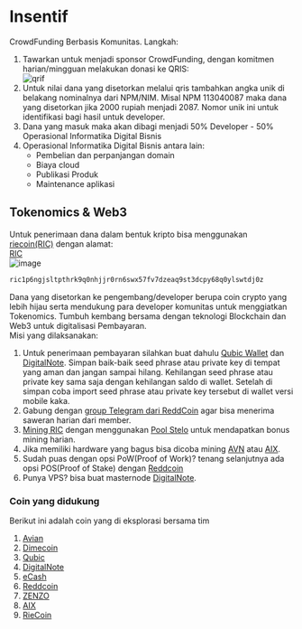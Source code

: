 # Insentif
CrowdFunding Berbasis Komunitas. Langkah:
1. Tawarkan untuk menjadi sponsor CrowdFunding, dengan komitmen harian/mingguan melakukan donasi ke QRIS:  
![qrif](https://github.com/user-attachments/assets/6793f951-8271-4d81-8a82-2cb997241176)  
2. Untuk nilai dana yang disetorkan melalui qris tambahkan angka unik di belakang nominalnya dari NPM/NIM. Misal NPM 113040087 maka dana yang disetorkan jika 2000 rupiah menjadi 2087. Nomor unik ini untuk identifikasi bagi hasil untuk developer.
3. Dana yang masuk maka akan dibagi menjadi 50% Developer - 50% Operasional Informatika Digital Bisnis
4. Operasional Informatika Digital Bisnis antara lain:
   * Pembelian dan perpanjangan domain
   * Biaya cloud
   * Publikasi Produk
   * Maintenance aplikasi

## Tokenomics & Web3
Untuk penerimaan dana dalam bentuk kripto bisa menggunakan [riecoin(RIC)]((https://chainz.cryptoid.info/ric/address.dws?ric1p6ngjsltpthrk9q0nhjjr0rn6swx57fv7dzeaq9st3dcpy68q0ylswtdj0z.htm)) dengan alamat:  
[RIC](https://chainz.cryptoid.info/ric/address.dws?ric1p6ngjsltpthrk9q0nhjjr0rn6swx57fv7dzeaq9st3dcpy68q0ylswtdj0z.htm)  
![image](https://github.com/user-attachments/assets/838c315a-f525-46b9-ad90-9f6b70c2981a)  
```txt
ric1p6ngjsltpthrk9q0nhjjr0rn6swx57fv7dzeaq9st3dcpy68q0ylswtdj0z
```

Dana yang disetorkan ke pengembang/developer berupa coin crypto yang lebih hijau serta mendukung para developer komunitas untuk menggiatkan Tokenomics.
Tumbuh kembang bersama dengan teknologi Blockchain dan Web3 untuk digitalisasi Pembayaran.  
Misi yang dilaksanakan:
1. Untuk penerimaan pembayaran silahkan buat dahulu [Qubic Wallet](https://wallet.qubic.org/) dan [DigitalNote](https://digitalnote.org/). Simpan baik-baik seed phrase atau private key di tempat yang aman dan jangan sampai hilang. Kehilangan seed phrase atau private key sama saja dengan kehilangan saldo di wallet. Setelah di simpan coba import seed phrase atau private key tersebut di wallet versi mobile kaka.
2. Gabung dengan [group Telegram dari ReddCoin](https://t.me/ReddcoinOfficial) agar bisa menerima saweran harian dari member.
3. [Mining RIC](https://riecoin.xyz/rieMiner/) dengan menggunakan [Pool Stelo](https://stelo.xyz/Mining) untuk mendapatkan bonus mining harian.
4. Jika memiliki hardware yang bagus bisa dicoba mining [AVN](https://www.avn.network/en/mining) atau [AIX](https://astrix-network.com/).
5. Sudah puas dengan opsi PoW(Proof of Work)? tenang selanjutnya ada opsi POS(Proof of Stake) dengan [Reddcoin](https://www.reddcoin.com/)
6. Punya VPS? bisa buat masternode [DigitalNote](https://digitalnote.org/).

### Coin yang didukung
Berikut ini adalah coin yang di eksplorasi bersama tim
1. [Avian](https://www.avn.network/en)
2. [Dimecoin](https://www.dimecoinnetwork.com/)
3. [Qubic](https://qubic.org/)
4. [DigitalNote](https://digitalnote.org/)
5. [eCash](https://e.cash/)
6. [Reddcoin](https://www.reddcoin.com/)
7. [ZENZO](https://zenzo.io/)
8. [AIX](https://astrix-network.com/)
9. [RieCoin](https://riecoin.xyz/rieMiner/)

